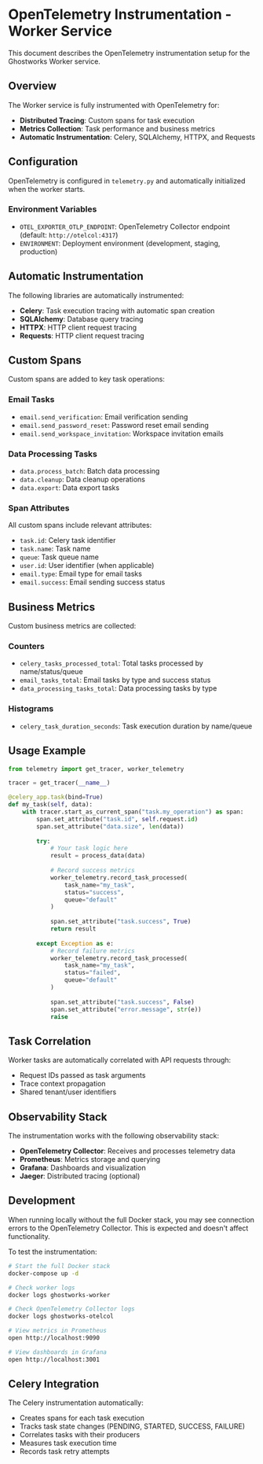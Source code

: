 # OpenTelemetry Instrumentation - Worker Service

This document describes the OpenTelemetry instrumentation setup for the Ghostworks Worker service.

## Overview

The Worker service is fully instrumented with OpenTelemetry for:
- **Distributed Tracing**: Custom spans for task execution
- **Metrics Collection**: Task performance and business metrics
- **Automatic Instrumentation**: Celery, SQLAlchemy, HTTPX, and Requests

## Configuration

OpenTelemetry is configured in `telemetry.py` and automatically initialized when the worker starts.

### Environment Variables

- `OTEL_EXPORTER_OTLP_ENDPOINT`: OpenTelemetry Collector endpoint (default: `http://otelcol:4317`)
- `ENVIRONMENT`: Deployment environment (development, staging, production)

## Automatic Instrumentation

The following libraries are automatically instrumented:

- **Celery**: Task execution tracing with automatic span creation
- **SQLAlchemy**: Database query tracing
- **HTTPX**: HTTP client request tracing
- **Requests**: HTTP client request tracing

## Custom Spans

Custom spans are added to key task operations:

### Email Tasks
- `email.send_verification`: Email verification sending
- `email.send_password_reset`: Password reset email sending
- `email.send_workspace_invitation`: Workspace invitation emails

### Data Processing Tasks
- `data.process_batch`: Batch data processing
- `data.cleanup`: Data cleanup operations
- `data.export`: Data export tasks

### Span Attributes

All custom spans include relevant attributes:
- `task.id`: Celery task identifier
- `task.name`: Task name
- `queue`: Task queue name
- `user.id`: User identifier (when applicable)
- `email.type`: Email type for email tasks
- `email.success`: Email sending success status

## Business Metrics

Custom business metrics are collected:

### Counters
- `celery_tasks_processed_total`: Total tasks processed by name/status/queue
- `email_tasks_total`: Email tasks by type and success status
- `data_processing_tasks_total`: Data processing tasks by type

### Histograms
- `celery_task_duration_seconds`: Task execution duration by name/queue

## Usage Example

```python
from telemetry import get_tracer, worker_telemetry

tracer = get_tracer(__name__)

@celery_app.task(bind=True)
def my_task(self, data):
    with tracer.start_as_current_span("task.my_operation") as span:
        span.set_attribute("task.id", self.request.id)
        span.set_attribute("data.size", len(data))
        
        try:
            # Your task logic here
            result = process_data(data)
            
            # Record success metrics
            worker_telemetry.record_task_processed(
                task_name="my_task",
                status="success",
                queue="default"
            )
            
            span.set_attribute("task.success", True)
            return result
            
        except Exception as e:
            # Record failure metrics
            worker_telemetry.record_task_processed(
                task_name="my_task",
                status="failed",
                queue="default"
            )
            
            span.set_attribute("task.success", False)
            span.set_attribute("error.message", str(e))
            raise
```

## Task Correlation

Worker tasks are automatically correlated with API requests through:
- Request IDs passed as task arguments
- Trace context propagation
- Shared tenant/user identifiers

## Observability Stack

The instrumentation works with the following observability stack:

- **OpenTelemetry Collector**: Receives and processes telemetry data
- **Prometheus**: Metrics storage and querying
- **Grafana**: Dashboards and visualization
- **Jaeger**: Distributed tracing (optional)

## Development

When running locally without the full Docker stack, you may see connection errors to the OpenTelemetry Collector. This is expected and doesn't affect functionality.

To test the instrumentation:

```bash
# Start the full Docker stack
docker-compose up -d

# Check worker logs
docker logs ghostworks-worker

# Check OpenTelemetry Collector logs
docker logs ghostworks-otelcol

# View metrics in Prometheus
open http://localhost:9090

# View dashboards in Grafana
open http://localhost:3001
```

## Celery Integration

The Celery instrumentation automatically:
- Creates spans for each task execution
- Tracks task state changes (PENDING, STARTED, SUCCESS, FAILURE)
- Correlates tasks with their producers
- Measures task execution time
- Records task retry attempts